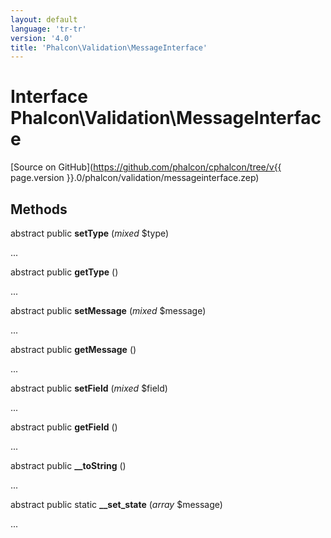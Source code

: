 ```yaml
---
layout: default
language: 'tr-tr'
version: '4.0'
title: 'Phalcon\Validation\MessageInterface'
---
```

# Interface **Phalcon\Validation\MessageInterface**

[Source on GitHub](https://github.com/phalcon/cphalcon/tree/v{{ page.version }}.0/phalcon/validation/messageinterface.zep)

## Methods

abstract public **setType** (*mixed* $type)

...

abstract public **getType** ()

...

abstract public **setMessage** (*mixed* $message)

...

abstract public **getMessage** ()

...

abstract public **setField** (*mixed* $field)

...

abstract public **getField** ()

...

abstract public **__toString** ()

...

abstract public static **__set_state** (*array* $message)

...